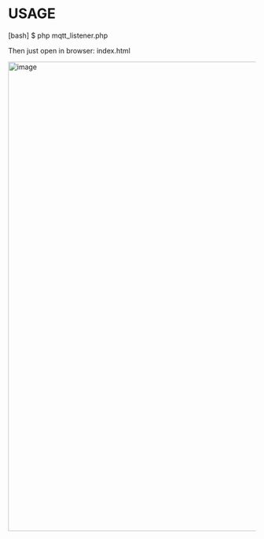 # USAGE

[bash]
$ php mqtt_listener.php

Then just open in browser: index.html

<img width="1458" height="956" alt="image" src="https://github.com/user-attachments/assets/c27078f8-9195-4007-8d88-81e9d98fdcd6" />
